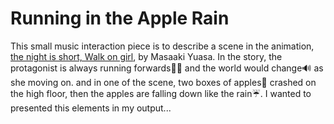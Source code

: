  # Running in the Apple Rain
 This small music interaction piece is to describe a scene in the animation, [the night is short, Walk on girl](https://www.rottentomatoes.com/m/the_night_is_short_walk_on_girl), by Masaaki Yuasa.
 In the story, the protagonist is always running forwards🏃‍♀️ and the world would change🔊 as she moving on. and in one of the scene, two boxes of apples🍎 crashed on the high floor, then the apples are falling down like the rain☔️. I wanted to presented this elements in my output...
